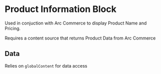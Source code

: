 # Product Information Block

Used in conjuction with Arc Commerce to display Product Name and Pricing.

Requires a content source that returns Product Data from Arc Commerce

## Data

Relies on `globalContent` for data access
